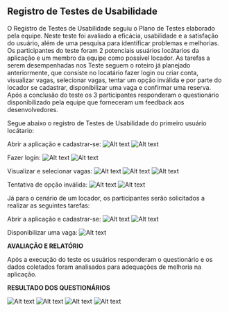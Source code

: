 ## Registro de Testes de Usabilidade

O Registro de Testes de Usabilidade seguiu o Plano de Testes elaborado pela equipe. Neste teste foi avaliado a eficácia, usabilidade e a satisfação do usuário, além de uma pesquisa para identificar problemas e melhorias.
Os participantes do teste foram 2 potenciais usuários locátarios da aplicação e um membro da equipe como possível locador. 
As tarefas a serem desempenhadas nos Teste seguem o roteiro já planejado anteriormente, que consiste no locatário fazer login ou criar conta, visualizar vagas, selecionar vagas, tentar um opção inválida e por parte do locador se cadastrar, disponibilizar uma vaga e confirmar uma reserva. Após a conclusão do teste os 3 participantes responderam o questionário disponibilizado pela equipe que forneceram um feedback aos desenvolvedores.

Segue abaixo o registro de Testes de Usabilidade do primeiro usuário locátario:

Abrir a aplicação e cadastrar-se:
![Alt text](<img/abrir.png>) ![Alt text](<img/cadastroo.png>)

Fazer login:
![Alt text](<img/loginn.png>) ![Alt text](<img/loginnn.png>)

Visualizar e selecionar vagas:
![Alt text](<img/visuu.png>) ![Alt text](<img/visuuu.png>) ![Alt text](<img/visuuuu.png>)

Tentativa de opção inválida:
![Alt text](<img/inv.png>) ![Alt text](img/invv.png>)

Já para o cenário de um locador, os participantes serão solicitados a realizar as seguintes tarefas:

Abrir a aplicação e cadastrar-se:
![Alt text](<img/abrir.png>) ![Alt text](<img/locadorr.png>) 

Disponibilizar uma vaga:
![Alt text](<img/vagacas.png>)

**AVALIAÇÃO E RELATÓRIO** 

Após a execução do teste os usuários responderam o questionário e os dados coletados foram analisados para adequações de melhoria na aplicação.

**RESULTADO DOS QUESTIONÁRIOS**

![Alt text](<img/form1.png>) ![Alt text](<img/form2.png>) ![Alt text](<img/form3.png>) ![Alt text](<img/form4.png>) 

